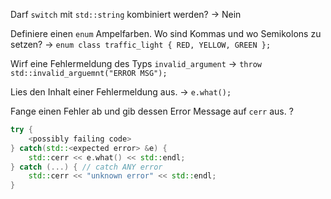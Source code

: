 Darf `switch` mit `std::string` kombiniert werden? -> Nein
<!--SR:!2024-09-23,51,310-->

Definiere einen `enum` Ampelfarben. Wo sind Kommas und wo Semikolons zu setzen? -> `enum class traffic_light { RED, YELLOW, GREEN };`
<!--SR:!2024-10-06,63,310-->

Wirf eine Fehlermeldung des Typs `invalid_argument` -> `throw std::invalid_arguemnt("ERROR MSG");`
<!--SR:!2024-09-28,56,314-->

Lies den Inhalt einer Fehlermeldung aus. -> `e.what();`
<!--SR:!2024-10-11,63,327-->

Fange einen Fehler ab und gib dessen Error Message auf `cerr` aus.
?
```cpp
try {
	<possibly failing code>
} catch(std::<expected error> &e) {
	std::cerr << e.what() << std::endl;
} catch (...) { // catch ANY error
	std::cerr << "unknown error" << std::endl;
}
```
<!--SR:!2024-09-12,4,301-->

<!--SR:!2024-09-22,16,318-->

<!--SR:!2024-10-19,64,332-->
